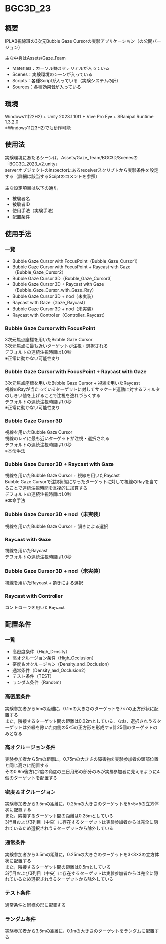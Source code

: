 # BGC3D_23
## 概要
IPLAB視線班の3次元Bubble Gaze Cursorの実験アプリケーション（の公開バージョン）
  
主な中身はAssets/Gaze_Team

- Materials：カーソル類のマテリアルが入っている
- Scenes：実験環境のシーンが入っている
- Scripts：各種Scriptが入っている（実験システムの肝）
- Sources：各種効果音が入っている

## 環境
Windows11(22H2) + Unity 2023.1.10f1 + Vive Pro Eye + SRanipal Runtime 1.3.2.0<br>
※Windows11(23H2)でも動作可能

## 使用法
実験環境にあたるシーンは，Assets/Gaze_Team/BGC3D/Scenesの「BGC3D_2023_v2.unity」<br>
serverオブジェクトのinspectorにあるreceiverスクリプトから実験条件を設定する（詳細は該当するScriptのコメントを参照）<br>
<br>
主な設定項目は以下の通り，
- 被験者名
- 被験者ID
- 使用手法（実験手法）
- 配置条件

## 使用手法
### 一覧
- Bubble Gaze Cursor with FocusPoint（Bubble_Gaze_Cursor1）
- Bubble Gaze Cursor with FocusPoint + Raycast with Gaze（Bubble_Gaze_Cursor2）
- Bubble Gaze Cursor 3D（Bubble_Gaze_Cursor3）
- Bubble Gaze Cursor 3D + Raycast with Gaze（Bubble_Gaze_Cursor_with_Gaze_Ray）
- Bubble Gaze Cursor 3D + nod（未実装）
- Raycast with Gaze（Gaze_Raycast）
- Bubble Gaze Cursor 3D + nod（未実装）
- Raycast with Controller（Controller_Raycast）

### Bubble Gaze Cursor with FocusPoint
3次元焦点座標を用いたBubble Gaze Cursor<br>
3次元焦点に最も近いターゲットが注視・選択される<br>
デフォルトの連続注視時間は1.0秒<br>
※正常に動かない可能性あり<br>

### Bubble Gaze Cursor with FocusPoint + Raycast with Gaze
3次元焦点座標を用いたBubble Gaze Cursor + 視線を用いたRaycast<br>
視線のRayが当たっているターゲットに対してサッケード運動に対するフィルタのしきい値を上げることで注視を逸れづらくする<br>
デフォルトの連続注視時間は1.0秒<br>
※正常に動かない可能性あり<br>

### Bubble Gaze Cursor 3D
視線を用いたBubble Gaze Cursor<br>
視線のレイに最も近いターゲットが注視・選択される<br>
デフォルトの連続注視時間は1.0秒<br>
※本命手法<br>

### Bubble Gaze Cursor 3D + Raycast with Gaze
視線を用いたBubble Gaze Cursor + 視線を用いたRaycast<br>
Bubble Gaze Cursorで注視状態になったターゲットに対して視線のRayを当てることで連続注視時間を重複的に加算する<br>
デフォルトの連続注視時間は1.0秒<br>
※本命手法<br>

### Bubble Gaze Cursor 3D + nod（未実装）
視線を用いたBubble Gaze Cursor + 頷きによる選択<br>

### Raycast with Gaze
視線を用いたRaycast<br>
デフォルトの連続注視時間は1.0秒<br>

### Bubble Gaze Cursor 3D + nod（未実装）
視線を用いたRaycast + 頷きによる選択<br>

### Raycast with Controller
コントローラを用いたRaycast<br>

## 配置条件
### 一覧
- 高密度条件（High_Density）
- 高オクルージョン条件（High_Occlusion）
- 密度＆オクルージョン（Density_and_Occlusion）
- 通常条件（Density_and_Occlusion2）
- テスト条件（TEST）
- ランダム条件（Random）

### 高密度条件
実験参加者から5mの距離に，0.1mの大きさのターゲットを7×7の正方形状に配置する<br>
また，隣接するターゲット間の距離は0.02mとしている．なお，選択されうるターゲットは外縁を除いた内側の5×5の正方形を形成する計25個のターゲットのみとなる<br>

### 高オクルージョン条件
実験参加者から5mの距離に，0.75mの大きさの障害物を実験参加者の頭部位置と同じ高さに配置する<br>
その0.8m後方に2度の角度の三日月形の部分のみが実験参加者に見えるように4個のターゲットを配置する<br>

### 密度＆オクルージョン
実験参加者から3.5mの距離に，0.25mの大きさのターゲットを5×5×5の立方体状に配置する<br>
また，隣接するターゲット間の距離は0.25mとしている<br>
3行目および3列目（中央）に存在するターゲットは実験参加者からは完全に隠れているため選択されうるターゲットから除外している<br>

### 通常条件
実験参加者から3.5mの距離に，0.25mの大きさのターゲットを3×3×3の立方体状に配置する<br>
また，隣接するターゲット間の距離は0.5mとしている<br>
3行目および3列目（中央）に存在するターゲットは実験参加者からは完全に隠れているため選択されうるターゲットから除外している<br>

### テスト条件
通常条件と同様の形に配置する<br>

### ランダム条件
実験参加者から3.5mの距離に，0.1mの大きさのターゲットをランダムに配置する<br>
